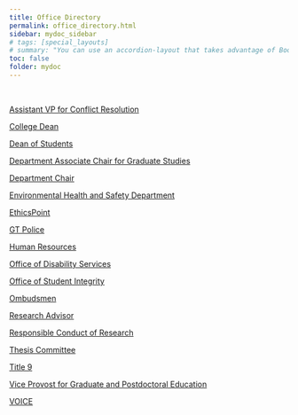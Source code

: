 ```yaml
---
title: Office Directory
permalink: office_directory.html
sidebar: mydoc_sidebar
# tags: [special_layouts]
# summary: "You can use an accordion-layout that takes advantage of Bootstrap styling. This is useful for an FAQ page."
toc: false
folder: mydoc
---
```


<p>&nbsp;</p>

<p><a href="vice_provost_conflict_resolution.html">Assistant VP for Conflict Resolution</a></p>
<p><a href="dean_of_college.html">College Dean</a></p>
<p><a href="dean_students.html">Dean of Students</a></p>
<p><a href="associate_chair.html">Department Associate Chair for Graduate Studies</a></p>
<p><a href="department_chair.html">Department Chair</a></p>
<p><a href="ehs.html">Environmental Health and Safety Department</a></p>
<p><a href="ethicspoint.html">EthicsPoint</a></p>
<p><a href="gt_police.html">GT Police</a></p>
<p><a href="hr.html">Human Resources</a></p>
<p><a href="disability_services.html">Office of Disability Services</a></p>
<p><a href="student_integrity.html">Office of Student Integrity</a></p>
<p><a href="ombudsmen.html">Ombudsmen</a></p>
<p><a href="research_advisor.html">Research Advisor</a></p>
<p><a href="rcr.html">Responsible Conduct of Research</a></p>
<p><a href="thesis_committee.html">Thesis Committee</a></p>
<p><a href="title_ix.html">Title 9</a></p>
<p><a href="vice_provost_graduate_education.html">Vice Provost for Graduate and Postdoctoral Education</a></p>
<p><a href="voice.html">VOICE</a></p>